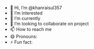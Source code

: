 - 👋 Hi, I’m @khanraisul357
- 👀 I’m interested 
- 🌱 I’m currently 
- 💞️ I’m looking to collaborate on project 
- 📫 How to reach me 
- 😄 Pronouns: 
- ⚡ Fun fact: 

<!---
khanraisul357/khanraisul357 is a ✨ special ✨ repository because its `README.md` (this file) appears on your GitHub profile.
You can click the Preview link to take a look at your changes.
--->
